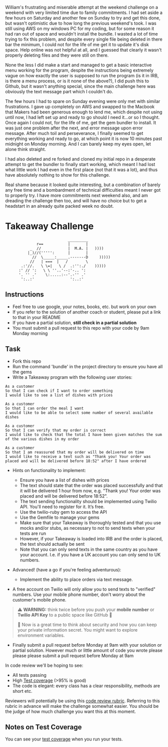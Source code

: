 William's frustrating and miserable attempt at the weekend challenge on a weekend with very limited time due to family commitments. I had set aside a few hours on Saturday and another few on Sunday to try and get this done, but wasn't optimistic due to how long the previous weekend's took. I was still using AWS on my windows PC for my coding, but for some reason it had ran out of space and wouldn't install the bundle. I wasted a lot of time trying to fix this problem, and despite every single file being deleted in there bar the minimum, I could not for the life of me get it to update it's disk space. Help online was not helpful at all, and I guessed that clearly it wasn't properly deleting files and they were still on there.

None the less I did make a start and managed to get a basic interactive menu working for the program, despite the instructions being extremely vague on how exactly the user is supposed to run the program (is it in IRB, is there a menu process, or is it none of the above?), I did push this to Github, but it wasn't anything special, since the main challenge here was obviously the text message part which I couldn't do.

The few hours I had to spare on Sunday evening were only met with similar frustrations. I gave up completely on AWS and swapped to the Macbook that Makers had been generous enough to lend me, which despite not using until now, I had left set up and ready to go should I need it...or so I thought. Once again I could not, for the life of me, get the gem bundler to install. It was just one problem after the next, and error message upon error message. After much toil and perseverance, I finally seemed to get everything working and ready to go, at which point it is now 10 minutes past midnight on Monday morning. And I can barely keep my eyes open, let alone think straight.

I had also deleted and re forked and cloned my initial repo in a desperate attempt to get the bundler to finally start working, which meant I had lost what little work I had even in the first place (not that it was a lot), and thus have absolutely nothing to show for this challenge.

Real shame because it looked quite interesting, but a combination of barely any free time and a bombardment of technical difficulties meant I never got to properly try. I have more commitments next weekend also, and am dreading the challenge then too, and will have no choice but to get a headstart in an already quite packed week no doubt.


Takeaway Challenge
==================
```
                            _________
              r==           |       |
           _  //            |  M.A. |   ))))
          |_)//(''''':      |       |
            //  \_____:_____.-------D     )))))
           //   | ===  |   /        \
       .:'//.   \ \=|   \ /  .:'':./    )))))
      :' // ':   \ \ ''..'--:'-.. ':
      '. '' .'    \:.....:--'.-'' .'
       ':..:'                ':..:'

 ```

Instructions
-------

* Feel free to use google, your notes, books, etc. but work on your own
* If you refer to the solution of another coach or student, please put a link to that in your README
* If you have a partial solution, **still check in a partial solution**
* You must submit a pull request to this repo with your code by 9am Monday morning

Task
-----

* Fork this repo
* Run the command 'bundle' in the project directory to ensure you have all the gems
* Write a Takeaway program with the following user stories:

```
As a customer
So that I can check if I want to order something
I would like to see a list of dishes with prices

As a customer
So that I can order the meal I want
I would like to be able to select some number of several available dishes

As a customer
So that I can verify that my order is correct
I would like to check that the total I have been given matches the sum of the various dishes in my order

As a customer
So that I am reassured that my order will be delivered on time
I would like to receive a text such as "Thank you! Your order was placed and will be delivered before 18:52" after I have ordered
```

* Hints on functionality to implement:
  * Ensure you have a list of dishes with prices
  * The text should state that the order was placed successfully and that it will be delivered 1 hour from now, e.g. "Thank you! Your order was placed and will be delivered before 18:52".
  * The text sending functionality should be implemented using Twilio API. You'll need to register for it. It’s free.
  * Use the twilio-ruby gem to access the API
  * Use the Gemfile to manage your gems
  * Make sure that your Takeaway is thoroughly tested and that you use mocks and/or stubs, as necessary to not to send texts when your tests are run
  * However, if your Takeaway is loaded into IRB and the order is placed, the text should actually be sent
  * Note that you can only send texts in the same country as you have your account. I.e. if you have a UK account you can only send to UK numbers.

* Advanced! (have a go if you're feeling adventurous):
  * Implement the ability to place orders via text message.

* A free account on Twilio will only allow you to send texts to "verified" numbers. Use your mobile phone number, don't worry about the customer's mobile phone.

> :warning: **WARNING:** think twice before you push your **mobile number** or **Twilio API Key** to a public space like GitHub :eyes:
>
> :key: Now is a great time to think about security and how you can keep your private information secret. You might want to explore environment variables.

* Finally submit a pull request before Monday at 9am with your solution or partial solution.  However much or little amount of code you wrote please please please submit a pull request before Monday at 9am


In code review we'll be hoping to see:

* All tests passing
* High [Test coverage](https://github.com/makersacademy/course/blob/main/pills/test_coverage.md) (>95% is good)
* The code is elegant: every class has a clear responsibility, methods are short etc.

Reviewers will potentially be using this [code review rubric](docs/review.md).  Referring to this rubric in advance will make the challenge somewhat easier.  You should be the judge of how much challenge you want this at this moment.

Notes on Test Coverage
------------------

You can see your [test coverage](https://github.com/makersacademy/course/blob/main/pills/test_coverage.md) when you run your tests.
